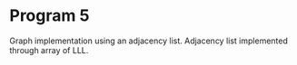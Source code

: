 # Program 5
Graph implementation using an adjacency list. Adjacency list implemented through array of LLL.
